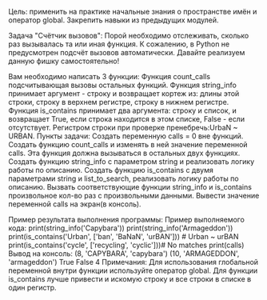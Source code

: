 Цель: применить на практике начальные знания о пространстве имён и оператор global. Закрепить навыки из предыдущих модулей.

Задача "Счётчик вызовов": Порой необходимо отслеживать, сколько раз вызывалась та или иная функция. К сожалению,
в Python не предусмотрен подсчёт вызовов автоматически. Давайте реализуем данную фишку самостоятельно!

Вам необходимо написать 3 функции: Функция count_calls подсчитывающая вызовы остальных функций. 
Функция string_info принимает аргумент - строку и возвращает кортеж из: длины этой строки, строку в верхнем регистре, 
строку в нижнем регистре. Функция is_contains принимает два аргумента: строку и список, и возвращает True, 
если строка находится в этом списке, False - если отсутствует. Регистром строки при проверке пренебречь:UrbaN ~ URBAN. 
Пункты задачи: Создать переменную calls = 0 вне функций. 
Создать функцию count_calls и изменять в ней значение переменной calls. 
Эта функция должна вызываться в остальных двух функциях. Создать функцию string_info с параметром string и реализовать
логику работы по описанию. Создать функцию is_contains с двумя параметрами string и list_to_search,
реализовать логику работы по описанию. Вызвать соответствующие функции string_info и is_contains 
произвольное кол-во раз с произвольными данными. Вывести значение переменной calls на экран(в консоль).

Пример результата выполнения программы: 
Пример выполняемого кода: 
print(string_info('Capybara')) 
print(string_info('Armageddon')) 
print(is_contains('Urban', ['ban', 'BaNaN', 'urBAN'])) # Urban ~ urBAN 
print(is_contains('cycle', ['recycling', 'cyclic']))# No matches 
print(calls) 
Вывод на консоль: 
(8, 'CAPYBARA', 'capybara') 
(10, 'ARMAGEDDON', 'armageddon') 
True 
False 
4 
Примечания: 
Для использования глобальной переменной внутри функции используйте оператор global. 
Для функции is_contains лучше привести и искомую строку и все строки в списке в один регистр.